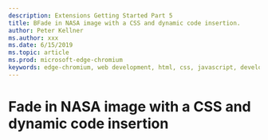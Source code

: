 ```yaml
---
description: Extensions Getting Started Part 5
title: BFade in NASA image with a CSS and dynamic code insertion.
author: Peter Kellner
ms.author: xxx
ms.date: 6/15/2019
ms.topic: article
ms.prod: microsoft-edge-chromium
keywords: edge-chromium, web development, html, css, javascript, developer, extensions
---
```


# Fade in NASA image with a CSS and dynamic code insertion